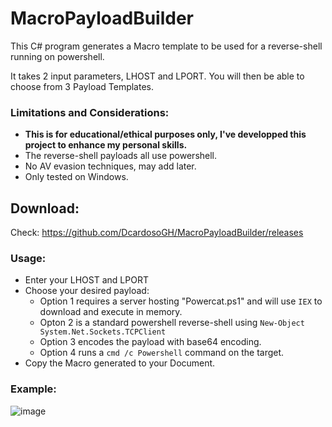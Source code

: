 # MacroPayloadBuilder
This C# program generates a Macro template to be used for a reverse-shell running on powershell.

It takes 2 input parameters, LHOST and LPORT.
You will then be able to choose from 3 Payload Templates.

### Limitations and Considerations:
- **This is for educational/ethical purposes only, I've developped this project to enhance my personal skills.**
- The reverse-shell payloads all use powershell.
- No AV evasion techniques, may add later.
- Only tested on Windows.

## Download:
Check: https://github.com/DcardosoGH/MacroPayloadBuilder/releases


### Usage:
- Enter your LHOST and LPORT
- Choose your desired payload:
   - Option 1 requires a server hosting "Powercat.ps1" and will use `IEX` to download and execute in memory.
   - Opton 2 is a standard powershell reverse-shell using ``New-Object System.Net.Sockets.TCPClient``
   - Option 3 encodes the payload with base64 encoding.
   - Option 4 runs a `cmd /c Powershell` command on the target.
- Copy the Macro generated to your Document.

### Example:
![image](https://user-images.githubusercontent.com/26344222/233415438-1f8118c2-c2ec-4923-a292-e826c2bfca1a.png)

